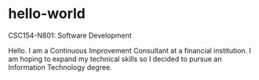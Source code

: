 # hello-world
CSC154-N801: Software Development

Hello. I am a Continuous Improvement Consultant at a financial institution. I am hoping to expand my technical skills so I decided to pursue an Information Technology degree. 
